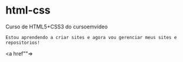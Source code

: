 # html-css
 Curso de HTML5+CSS3 do cursoemvideo

    Estou aprendendo a criar sites e agora vou gerenciar meus sites e repositorios!
   <a href""=>